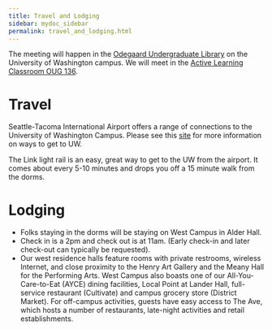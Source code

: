 ```yaml
---
title: Travel and Lodging
sidebar: mydoc_sidebar
permalink: travel_and_lodging.html
---
```


The meeting will happen in the [Odegaard Undergraduate Library](https://www.google.com/maps/place/Odegaard+Undergraduate+Library+(OUG)/@47.6564656,-122.3125347,17z/data=!3m1!4b1!4m5!3m4!1s0x549014f329bffff7:0x6efe7422cf2f2f93!8m2!3d47.656462!4d-122.310346) on the University of Washington campus. We will meet in the [Active Learning Classroom OUG 136](https://www.washington.edu/classroom/OUG+136).

# Travel

Seattle-Tacoma International Airport offers a range of connections to the University of Washington Campus. Please see this [site](http://fyp.washington.edu/getting-started-at-the-university-of-washington/transportation-options/) for more information on ways to get to UW.

The Link light rail is an easy, great way to get to the UW from the airport. It comes about every 5-10 minutes and drops you off a 15 minute walk from the dorms.

# Lodging

- Folks staying in the dorms will be staying on West Campus in Alder Hall.
- Check in is a 2pm and check out is at 11am. (Early check-in and later check-out can typically be requested).
- Our west residence halls feature rooms with private restrooms, wireless Internet, and close proximity to the Henry Art Gallery and the Meany Hall for the Performing Arts. West Campus also boasts one of our All-You-Care-to-Eat (AYCE) dining facilities, Local Point at Lander Hall, full-service restaurant (Cultivate) and campus grocery store (District Market). For off-campus activities, guests have easy access to The Ave, which hosts a number of restaurants, late-night activities and retail establishments.
